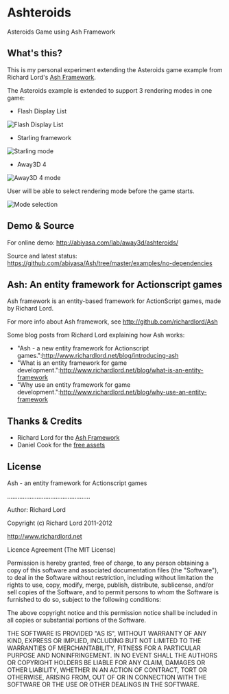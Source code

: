 # Ashteroids
Asteroids Game using Ash Framework

## What's this?
This is my personal experiment extending the Asteroids game example from Richard Lord's [Ash Framework](http://github.com/richardlord/Ash).

The Asteroids example is extended to support 3 rendering modes in one game:

* Flash Display List

![Flash Display List](http://abiyasa.com/lab/away3d/ashteroids/mode_native.png "Flash Display List")
* Starling framework

![Starling mode](http://abiyasa.com/lab/away3d/ashteroids/mode_starling.png "Starling framework")
* Away3D 4

![Away3D 4 mode](http://abiyasa.com/lab/away3d/ashteroids/mode_away3d.png "Away3D 4")

User will be able to select rendering mode before the game starts.

![Mode selection](http://abiyasa.com/lab/away3d/ashteroids/main_menu.png "Mode selection")

## Demo & Source
For online demo: http://abiyasa.com/lab/away3d/ashteroids/

Source and latest status: https://github.com/abiyasa/Ash/tree/master/examples/no-dependencies

## Ash: An entity framework for Actionscript games

Ash framework is an entity-based framework for ActionScript games, made by Richard Lord.

For more info about Ash framework, see http://github.com/richardlord/Ash

Some blog posts from Richard Lord explaining how Ash works:

* "Ash - a new entity framework for Actionscript games.":http://www.richardlord.net/blog/introducing-ash
* "What is an entity framework for game development.":http://www.richardlord.net/blog/what-is-an-entity-framework
* "Why use an entity framework for game development.":http://www.richardlord.net/blog/why-use-an-entity-framework

## Thanks & Credits
* Richard Lord for the [Ash Framework](http://github.com/richardlord/Ash)
* Daniel Cook for the [free assets](http://www.lostgarden.com/2007/04/free-game-graphics-tyrian-ships-and.html)

## License

Ash - an entity framework for Actionscript games

................................................

Author: Richard Lord

Copyright (c) Richard Lord 2011-2012

http://www.richardlord.net

Licence Agreement (The MIT License)


Permission is hereby granted, free of charge, to any person obtaining a copy of this software and associated documentation files (the "Software"), to deal in the Software without restriction, including without limitation the rights to use, copy, modify, merge, publish, distribute, sublicense, and/or sell copies of the Software, and to permit persons to whom the Software is furnished to do so, subject to the following conditions:

The above copyright notice and this permission notice shall be included in all copies or substantial portions of the Software.

THE SOFTWARE IS PROVIDED "AS IS", WITHOUT WARRANTY OF ANY KIND, EXPRESS OR IMPLIED, INCLUDING BUT NOT LIMITED TO THE WARRANTIES OF MERCHANTABILITY, FITNESS FOR A PARTICULAR PURPOSE AND NONINFRINGEMENT. IN NO EVENT SHALL THE AUTHORS OR COPYRIGHT HOLDERS BE LIABLE FOR ANY CLAIM, DAMAGES OR OTHER LIABILITY, WHETHER IN AN ACTION OF CONTRACT, TORT OR OTHERWISE, ARISING FROM, OUT OF OR IN CONNECTION WITH THE SOFTWARE OR THE USE OR OTHER DEALINGS IN THE SOFTWARE.
